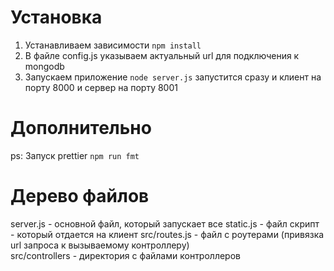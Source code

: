 # Установка

1. Устанавливаем зависимости `npm install`
2. В файле config.js указываем актуальный url для подключения к mongodb
3. Запускаем приложение `node server.js` запустится сразу и клиент на порту 8000 и сервер на порту 8001

# Дополнительно

ps: Запуск prettier `npm run fmt`


# Дерево файлов

server.js - основной файл, который запускает все
static.js - файл скрипт - который отдается на клиент
src/routes.js - файл с роутерами (привязка url запроса к вызываемому контроллеру)  
src/controllers - директория с файлами контроллеров